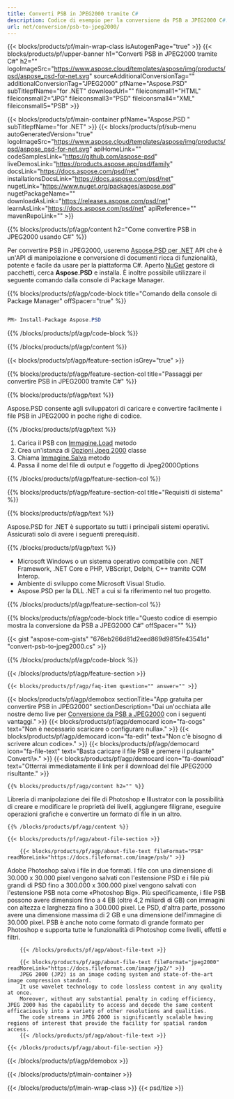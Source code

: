 ```yaml
---
title: Converti PSB in JPEG2000 tramite C#
description: Codice di esempio per la conversione da PSB a JPEG2000 C#. Usa il codice di esempio API per la conversione batch di file PSB in JPEG2000 all'interno di VB.NET, ASP.Net o qualsiasi applicazione basata su .NET.
url: net/conversion/psb-to-jpeg2000/
---
```


{{< blocks/products/pf/main-wrap-class isAutogenPage="true" >}}
{{< blocks/products/pf/upper-banner h1="Converti PSB in JPEG2000 tramite C#" h2="" logoImageSrc="https://www.aspose.cloud/templates/aspose/img/products/psd/aspose_psd-for-net.svg" sourceAdditionalConversionTag="" additionalConversionTag="JPEG2000" pfName="Aspose.PSD" subTitlepfName="for .NET" downloadUrl="" fileiconsmall1="HTML" fileiconsmall2="JPG" fileiconsmall3="PSD" fileiconsmall4="XML" fileiconsmall5="PSB" >}}

{{< blocks/products/pf/main-container pfName="Aspose.PSD " subTitlepfName="for .NET" >}}
{{< blocks/products/pf/sub-menu autoGeneratedVersion="true" logoImageSrc="https://www.aspose.cloud/templates/aspose/img/products/psd/aspose_psd-for-net.svg" apiHomeLink="" codeSamplesLink="https://github.com/aspose-psd" liveDemosLink="https://products.aspose.app/psd/family" docsLink="https://docs.aspose.com/psd/net" installationsDocsLink="https://docs.aspose.com/psd/net" nugetLink="https://www.nuget.org/packages/aspose.psd" nugetPackageName="" downloadAsLink="https://releases.aspose.com/psd/net" learnAsLink="https://docs.aspose.com/psd/net" apiReference="" mavenRepoLink="" >}}

{{% blocks/products/pf/agp/content h2="Come convertire PSB in JPEG2000 usando C#" %}}

Per convertire PSB in JPEG2000, useremo <a href="/psd/{{< lang-code >}}net">Aspose.PSD per .NET</a> API che è un'API di manipolazione e conversione di documenti ricca di funzionalità, potente e facile da usare per la piattaforma C#. Aperto <a href="https://www.nuget.org/packages/aspose.psd">NuGet</a> gestore di pacchetti, cerca <b>Aspose.PSD</b> e installa. È inoltre possibile utilizzare il seguente comando dalla console di Package Manager.

{{% blocks/products/pf/agp/code-block title="Comando della console di Package Manager" offSpacer="true" %}}

```cs

PM> Install-Package Aspose.PSD

```

{{% /blocks/products/pf/agp/code-block %}}

{{% /blocks/products/pf/agp/content %}}

{{< blocks/products/pf/agp/feature-section isGrey="true" >}}

{{% blocks/products/pf/agp/feature-section-col title="Passaggi per convertire PSB in JPEG2000 tramite C#" %}}

{{% blocks/products/pf/agp/text %}}

 Aspose.PSD consente agli sviluppatori di caricare e convertire facilmente i file PSB in JPEG2000 in poche righe di codice.

{{% /blocks/products/pf/agp/text %}}

1. Carica il PSB con [Immagine.Load](https://apireference.aspose.com/psd/net/aspose.psd/image/methods/load/index) metodo
1. Crea un'istanza di [Opzioni Jpeg 2000](https://apireference.aspose.com/psd/net/aspose.psd.imageoptions/Jpeg2000Options) classe
1. Chiama [Immagine.Salva](https://apireference.aspose.com/psd/net/aspose.psd/image/methods/save/index) metodo
1. Passa il nome del file di output e l'oggetto di Jpeg2000Options

{{% /blocks/products/pf/agp/feature-section-col %}}

{{% blocks/products/pf/agp/feature-section-col title="Requisiti di sistema" %}}

{{% blocks/products/pf/agp/text %}}

 Aspose.PSD for .NET è supportato su tutti i principali sistemi operativi. Assicurati solo di avere i seguenti prerequisiti.

{{% /blocks/products/pf/agp/text %}}

- Microsoft Windows o un sistema operativo compatibile con .NET Framework, .NET Core e PHP, VBScript, Delphi, C++ tramite COM Interop.
- Ambiente di sviluppo come Microsoft Visual Studio.
- Aspose.PSD per la DLL .NET a cui si fa riferimento nel tuo progetto.

{{% /blocks/products/pf/agp/feature-section-col %}}

{{% blocks/products/pf/agp/code-block title="Questo codice di esempio mostra la conversione da PSB a JPEG2000 C#" offSpacer="" %}}

{{< gist "aspose-com-gists" "676eb266d81d2eed869d9815fe43541d" "convert-psb-to-jpeg2000.cs" >}}

{{% /blocks/products/pf/agp/code-block %}}

{{< /blocks/products/pf/agp/feature-section >}}

    {{< blocks/products/pf/agp/faq-item question="" answer="" >}}
 

<!-- aboutfile Starts -->

{{< blocks/products/pf/agp/demobox sectionTitle="App gratuita per convertire PSB in JPEG2000" sectionDescription="Dai un'occhiata alle nostre demo live per [Conversione da PSB a JPEG2000](https://products.aspose.app/psd/conversion/psb-to-jpeg2000) con i seguenti vantaggi." >}}
        {{< blocks/products/pf/agp/democard icon="fa-cogs" text="Non è necessario scaricare o configurare nulla»." >}}
        {{< blocks/products/pf/agp/democard icon="fa-edit" text="Non c'è bisogno di scrivere alcun codice»." >}}
        {{< blocks/products/pf/agp/democard icon="fa-file-text" text="Basta caricare il file PSB e premere il pulsante\" Converti\»." >}}
        {{< blocks/products/pf/agp/democard icon="fa-download" text="Otterrai immediatamente il link per il download del file JPEG2000 risultante." >}}

    {{% blocks/products/pf/agp/content h2="" %}}

Libreria di manipolazione dei file di Photoshop e Illustrator con la possibilità di creare e modificare le proprietà dei livelli, aggiungere filigrane, eseguire operazioni grafiche e convertire un formato di file in un altro.



    {{% /blocks/products/pf/agp/content %}}

    {{< blocks/products/pf/agp/about-file-section >}}

        {{< blocks/products/pf/agp/about-file-text fileFormat="PSB" readMoreLink="https://docs.fileformat.com/image/psb/" >}}
Adobe Photoshop salva i file in due formati. I file con una dimensione di 30.000 x 30.000 pixel vengono salvati con l'estensione PSD e i file più grandi di PSD fino a 300.000 x 300.000 pixel vengono salvati con l'estensione PSB nota come «Photoshop Big». Più specificamente, i file PSB possono avere dimensioni fino a 4 EB (oltre 4,2 miliardi di GB) con immagini con altezza e larghezza fino a 300.000 pixel. Le PSD, d'altra parte, possono avere una dimensione massima di 2 GB e una dimensione dell'immagine di 30.000 pixel. PSB è anche noto come formato di grande formato per Photoshop e supporta tutte le funzionalità di Photoshop come livelli, effetti e filtri.

        {{< /blocks/products/pf/agp/about-file-text >}}

        {{< blocks/products/pf/agp/about-file-text fileFormat="jpeg2000" readMoreLink="https://docs.fileformat.com/image/jp2/" >}}
        JPEG 2000 (JP2) is an image coding system and state-of-the-art image compression standard.
        It use wavelet technology to code lossless content in any quality at once.
        Moreover, without any substantial penalty in coding efficiency, JPEG 2000 has the capability to access and decode the same content efficaciously into a variety of other resolutions and qualities.
        The code streams in JPEG 2000 is significantly scalable having regions of interest that provide the facility for spatial random access.
        {{< /blocks/products/pf/agp/about-file-text >}}

    {{< /blocks/products/pf/agp/about-file-section >}}

{{< /blocks/products/pf/agp/demobox >}}

<!-- aboutfile Ends -->



{{< /blocks/products/pf/main-container >}}
    
{{< /blocks/products/pf/main-wrap-class >}}
{{< psd/tize >}}
